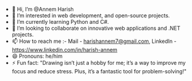 - 👋 Hi, I’m @Annem Harish
- 👀 I’m interested in web development, and open-source projects. 
- 🌱 I’m currently learning Python and C#.
- 💞️ I’m looking to collaborate on innovative web applications and .NET projects.
- 📫 How to reach me :- Mail - harishannem7@gmail.com, LinkedIn - https://www.linkedin.com/in/harish-annem
- 😄 Pronouns: he/him
- ⚡ Fun fact: "Drawing isn’t just a hobby for me; it’s a way to improve my focus and reduce stress. Plus, it’s a fantastic tool for problem-solving!"

<!---
AnnemHarish/AnnemHarish is a ✨ special ✨ repository because its `README.md` (this file) appears on your GitHub profile.
You can click the Preview link to take a look at your changes.
--->
